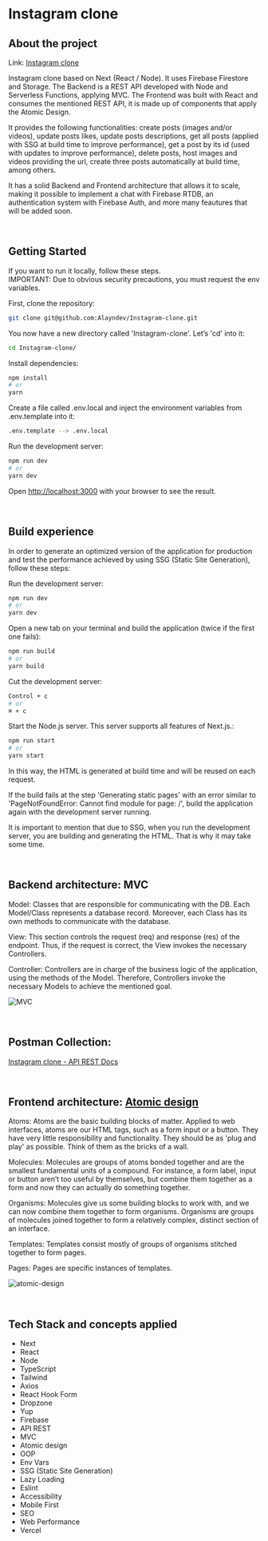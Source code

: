 # Instagram clone

## About the project

Link: [Instagram clone](https://instagram-clone-alayndev.vercel.app/)

Instagram clone based on Next (React / Node). It uses Firebase Firestore and Storage. The Backend is a REST API developed with Node and Serverless Functions, applying MVC. The Frontend was built with React and consumes the mentioned REST API, it is made up of components that apply the Atomic Design. 

It provides the following functionalities: create posts (images and/or videos), update posts likes, update posts descriptions, get all posts (applied with SSG at build time to improve performance), get a post by its id (used with updates to improve performance), delete posts, host images and videos providing the url, create three posts automatically at build time, among others. 

It has a solid Backend and Frontend architecture that allows it to scale, making it possible to implement a chat with Firebase RTDB, an authentication system with Firebase Auth, and more many feautures that will be added soon.

<br/>

## Getting Started

If you want to run it locally, follow these steps. <br/>
IMPORTANT: Due to obvious security precautions, you must request the env variables.

First, clone the repository:

```bash
git clone git@github.com:Alayndev/Instagram-clone.git
```
You now have a new directory called 'Instagram-clone'. Let’s 'cd' into it:

```bash
cd Instagram-clone/
```

Install dependencies:

```bash
npm install
# or
yarn
```

Create a file called .env.local and inject the environment variables from .env.template into it:

```bash
.env.template --> .env.local
```

Run the development server:

```bash
npm run dev
# or
yarn dev
```

Open [http://localhost:3000](http://localhost:3000) with your browser to see the result.

<br/>


## Build experience

In order to generate an optimized version of the application for production and test the performance achieved by using SSG (Static Site Generation), follow these steps:

Run the development server:

```bash
npm run dev
# or
yarn dev
```

Open a new tab on your terminal and build the application (twice if the first one fails):

```bash
npm run build
# or
yarn build
```

Cut the development server:

```bash
Control + c
# or
⌘ + c
```

Start the Node.js server. This server supports all features of Next.js.:

```bash
npm run start
# or
yarn start
```

In this way, the HTML is generated at build time and will be reused on each request. 

If the build fails at the step 'Generating static pages' with an error similar to 'PageNotFoundError: Cannot find module for page: /', build the application again with the development server running.

It is important to mention that due to SSG, when you run the development server, you are building and generating the HTML. That is why it may take some time.

<br/>


## Backend architecture: MVC

Model: Classes that are responsible for communicating with the DB. Each Model/Class represents a database record. Moreover, each Class has its own methods to communicate with the database.

View: This section controls the request (req) and response (res) of the endpoint. Thus, if the request is correct, the View invokes the necessary Controllers.

Controller: Controllers are in charge of the business logic of the application, using the methods of the Model. Therefore, Controllers invoke the necessary Models to achieve the mentioned goal.

![MVC](https://user-images.githubusercontent.com/84744435/188996667-33991f4f-2893-42bf-90a0-352f4bcbb0b3.png)

<br/>

## Postman Collection:

[Instagram clone - API REST Docs](https://documenter.getpostman.com/view/17990146/VVBZPiWp)

<br/>

## Frontend architecture: [Atomic design](https://bradfrost.com/blog/post/atomic-web-design/)


Atoms: Atoms are the basic building blocks of matter. Applied to web interfaces, atoms are our HTML tags, such as a form input or a button. They have very little responsibility and functionality. They should be as 'plug and play' as possible. Think of them as the bricks of a wall.

Molecules: Molecules are groups of atoms bonded together and are the smallest fundamental units of a compound. For instance, a form label, input or button aren’t too useful by themselves, but combine them together as a form and now they can actually do something together.

Organisms: Molecules give us some building blocks to work with, and we can now combine them together to form organisms. Organisms are groups of molecules joined together to form a relatively complex, distinct section of an interface.

Templates: Templates consist mostly of groups of organisms stitched together to form pages.

Pages: Pages are specific instances of templates. 

![atomic-design](https://user-images.githubusercontent.com/84744435/189000998-1907e06b-3993-4f4c-9b65-3ae9d1142205.png)




<br/>

## Tech Stack and concepts applied

- Next
- React
- Node
- TypeScript
- Tailwind
- Axios
- React Hook Form
- Dropzone
- Yup
- Firebase
- API REST
- MVC
- Atomic design
- OOP
- Env Vars
- SSG (Static Site Generation)
- Lazy Loading
- Eslint
- Accessibility
- Mobile First
- SEO
- Web Performance
- Vercel
